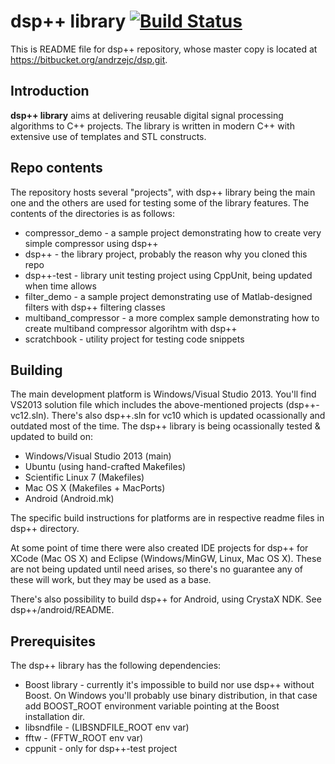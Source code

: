 # dsp++ library [![Build Status](https://drone.io/bitbucket.org/andrzejc/dsp/status.png)](https://drone.io/bitbucket.org/andrzejc/dsp/latest)

This is README file for dsp++ repository, whose master copy is located at https://bitbucket.org/andrzejc/dsp.git.

## Introduction
**dsp++ library** aims at delivering reusable digital signal processing algorithms to C++ projects. The library is written in modern C++ with extensive use of templates and STL constructs.

## Repo contents

The repository hosts several "projects", with dsp++ library being the main one and the others are used for testing some of the library features. The contents of the directories is as follows:

* compressor_demo - a sample project demonstrating how to create very simple compressor using dsp++
* dsp++ - the library project, probably the reason why you cloned this repo
* dsp++-test - library unit testing project using CppUnit, being updated when time allows
* filter_demo - a sample project demonstrating use of Matlab-designed filters with dsp++ filtering classes
* multiband_compressor - a more complex sample demonstrating how to create multiband compressor algorihtm with dsp++
* scratchbook - utility project for testing code snippets

## Building

The main development platform is Windows/Visual Studio 2013. You'll find VS2013 solution file which includes the above-mentioned projects (dsp++-vc12.sln). There's also dsp++.sln for vc10 which is updated ocassionally and outdated most of the time. The dsp++ library is being ocassionally tested & updated to build on:

* Windows/Visual Studio 2013 (main)
* Ubuntu (using hand-crafted Makefiles)
* Scientific Linux 7 (Makefiles)
* Mac OS X (Makefiles + MacPorts)
* Android (Android.mk)

The specific build instructions for platforms are in respective readme files in dsp++ directory.

At some point of time there were also created IDE projects for dsp++ for XCode (Mac OS X) and Eclipse (Windows/MinGW, Linux, Mac OS X). These are not being updated until need arises, so there's no guarantee any of these will work, but they may be used as a base.

There's also possibility to build dsp++ for Android, using CrystaX NDK. See dsp++/android/README.

## Prerequisites

The dsp++ library has the following dependencies:

* Boost library - currently it's impossible to build nor use dsp++ without Boost. On Windows you'll probably use binary distribution, in that case add BOOST_ROOT environment variable pointing at the Boost installation dir.
* libsndfile - (LIBSNDFILE_ROOT env var)
* fftw - (FFTW_ROOT env var)
* cppunit - only for dsp++-test project